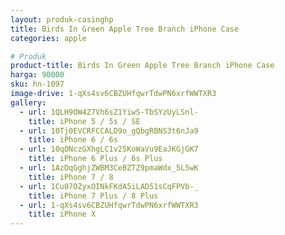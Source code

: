 ```yaml
---
layout: produk-casinghp
title: Birds In Green Apple Tree Branch iPhone Case
categories: apple

# Produk
product-title: Birds In Green Apple Tree Branch iPhone Case
harga: 90000
sku: hn-1097
image-drive: 1-qXs4sv6CBZUHfqwrTdwPN6xrfWWTXR3
gallery:
  - url: 1QLH9OW4Z7Vh6sZ1YiwS-TbSYzUyLSnl-
    title: iPhone 5 / 5s / SE
  - url: 10Tj0EVCRFCCALD9o_gQbgRBNS3t6nJa9
    title: iPhone 6 / 6s
  - url: 10qONczGXhgLC1v25KoWaVu9EaJKGjGK7
    title: iPhone 6 Plus / 6s Plus
  - url: 1AzDqGghjZWBM3CeBZTZ9pmaWdx_5L5wK
    title: iPhone 7 / 8
  - url: 1Cu07OZyxOINkFKdA5iLAD51sCqFPVb-_
    title: iPhone 7 Plus / 8 Plus
  - url: 1-qXs4sv6CBZUHfqwrTdwPN6xrfWWTXR3
    title: iPhone X
---
```

